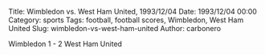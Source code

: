 Title: Wimbledon vs. West Ham United, 1993/12/04
Date: 1993/12/04 00:00
Category: sports
Tags: football, football scores, Wimbledon, West Ham United
Slug: wimbledon-vs-west-ham-united
Author: carbonero


Wimbledon 1 - 2 West Ham United
